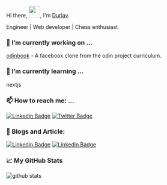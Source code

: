 Hi there, <img src="https://media.giphy.com/media/hvRJCLFzcasrR4ia7z/giphy.gif" width="30px">, I'm [Durlav](https://durlavkalita.github.io/).

Engineer | Web developer | Chess enthusiast


### 🔭 I’m currently working on ...

[odinbook](https://github.com/durlavkalita/odinbook_react) - A facebook clone from the odin project curriculum.

### 🌱 I’m currently learning ...

nextjs

<!-- ##### 👯 I’m looking to collaborate on ...

Any fullstack project regardless of stack. Relatievely new to this field so any experience is worth something✨ -->

### 📫 How to reach me: ...

[![Linkedin Badge](https://img.shields.io/badge/LinkedIn-blue?style=flat-square&logo=Linkedin&logoColor=white)](https://www.linkedin.com/in/durlavkalita)  [![Twitter Badge](https://img.shields.io/badge/Twitter-1ca0f1?style=flat-square&labelColor=1ca0f1&logo=twitter&logoColor=white)](https://twitter.com/durlavk98)

### 📓 Blogs and Article:

[![Linkedin Badge](https://img.shields.io/badge/Medium-black?style=flat-square&logo=Medium&logoColor=white)](https://durlavkalita.medium.com/) [![Linkedin Badge](https://img.shields.io/badge/github-black?style=flat-square&logo=Github&logoColor=white)](https://durlavkalita.github.io) 

### 📈 My GitHub Stats

<p>
  <img alt="github stats" src="https://github-readme-stats.vercel.app/api?username=durlavkalita&show_icons=true&include_all_commits=true&hide_border=true&theme=dracula" />
</p>

<!--
**durlavk98/durlavk98** is a ✨ _special_ ✨ repository because its `README.md` (this file) appears on your GitHub profile.
